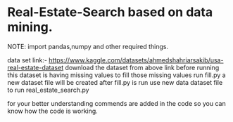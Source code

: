 # Real-Estate-Search based on data mining.

NOTE: import pandas,numpy and other required things.

data set link:- https://www.kaggle.com/datasets/ahmedshahriarsakib/usa-real-estate-dataset
download the dataset from above link before running
this dataset is having missing values to fill those missing values run fill.py 
a new dataset file will be created after fill.py is run 
use new data dataset file to run real_estate_search.py

for your better understanding commends are added in the code so you can know how the code is working.
